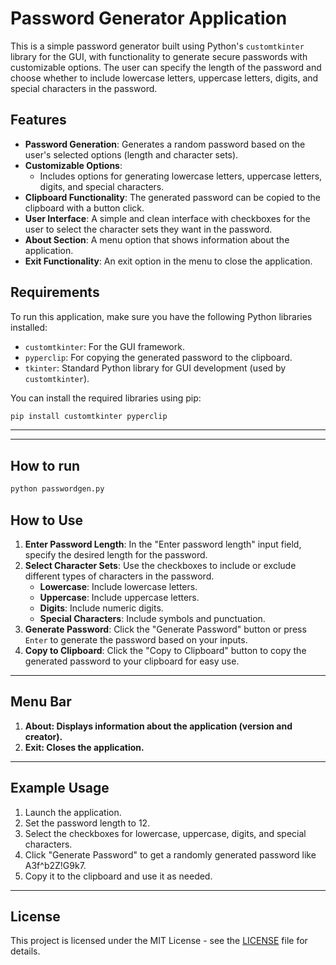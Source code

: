 # Password Generator Application

This is a simple password generator built using Python's `customtkinter` library for the GUI, with functionality to generate secure passwords with customizable options. The user can specify the length of the password and choose whether to include lowercase letters, uppercase letters, digits, and special characters in the password.

## Features

- **Password Generation**: Generates a random password based on the user's selected options (length and character sets).
- **Customizable Options**:
  - Includes options for generating lowercase letters, uppercase letters, digits, and special characters.
- **Clipboard Functionality**: The generated password can be copied to the clipboard with a button click.
- **User Interface**: A simple and clean interface with checkboxes for the user to select the character sets they want in the password.
- **About Section**: A menu option that shows information about the application.
- **Exit Functionality**: An exit option in the menu to close the application.

## Requirements

To run this application, make sure you have the following Python libraries installed:

- `customtkinter`: For the GUI framework.
- `pyperclip`: For copying the generated password to the clipboard.
- `tkinter`: Standard Python library for GUI development (used by `customtkinter`).
  
You can install the required libraries using pip:

```bash
pip install customtkinter pyperclip
```
---
---
## How to run

```bash
python passwordgen.py
```
## How to Use

1. **Enter Password Length**: In the "Enter password length" input field, specify the desired length for the password.  
2. **Select Character Sets**: Use the checkboxes to include or exclude different types of characters in the password.  
   - **Lowercase**: Include lowercase letters.  
   - **Uppercase**: Include uppercase letters.  
   - **Digits**: Include numeric digits.  
   - **Special Characters**: Include symbols and punctuation.  
3. **Generate Password**: Click the "Generate Password" button or press `Enter` to generate the password based on your inputs.  
4. **Copy to Clipboard**: Click the "Copy to Clipboard" button to copy the generated password to your clipboard for easy use.

   
---
## Menu Bar
1. **About: Displays information about the application (version and creator).**
2. **Exit: Closes the application.**
---

## Example Usage
1. Launch the application.
2. Set the password length to 12.
3. Select the checkboxes for lowercase, uppercase, digits, and special characters.
4. Click "Generate Password" to get a randomly generated password like A3f^b2Z!G9k7.
5. Copy it to the clipboard and use it as needed.
---

## License

This project is licensed under the MIT License - see the [LICENSE](https://github.com/tansique-17/Password-Generator/blob/main/LICENSE) file for details.
